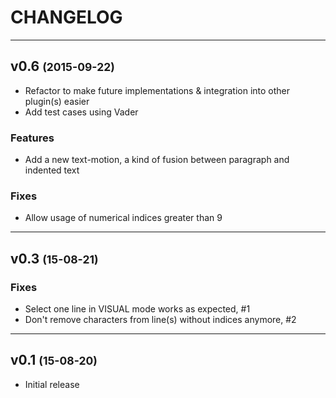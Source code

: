 CHANGELOG
=========

------------------------------

v0.6 <small>(2015-09-22)</small>
------------------------------

* Refactor to make future implementations & integration into other plugin(s) easier
* Add test cases using Vader

### Features

* Add a new text-motion, a kind of fusion between paragraph and indented text

### Fixes

* Allow usage of numerical indices greater than 9

------------------------------

v0.3 <small>(15-08-21)</small>
------------------------------

### Fixes

* Select one line in VISUAL mode works as expected, #1
* Don't remove characters from line(s) without indices anymore, #2

------------------------------

v0.1 <small>(15-08-20)</small>
------------------------------

* Initial release
